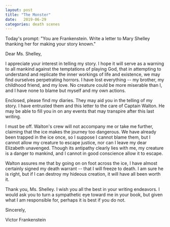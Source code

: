 ```yaml
---
layout: post
title: "The Monster"
date:   2019-06-29
categories: death scenes
---
```

Today's prompt: "You are Frankenstein. Write a letter to Mary Shelley thanking her for making your story known."

Dear Ms. Shelley,

I appreciate your interest in telling my story. I hope it will serve as a warning to all mankind against the temptations of playing God, that in attempting to understand and replicate the inner workings of life and existence, we may find ourselves perpetrating horrors. I have lost everything -- my brother, my childhood friend, and my love. No creature could be more miserable than I, and I have none to blame but myself and my own actions.

Enclosed, please find my diaries. They may aid you in the telling of my story. I have entrusted them and this letter to the care of Captain Walton. He may be able to fill you in on any events that may transpire after this last writing.

I must be off. Walton's crew will not accompany me or take me further, claiming that the ice makes the journey too dangerous. We have already been trapped in the ice once, so I suppose I cannot blame them, but I cannot allow my creature to escape justice, nor can I leave my dear Elizabeth unavenged. Though its antipathy clearly lies with me, my creature is a danger to mankind, and I cannot in good conscience allow it to escape. 

Walton assures me that by going on on foot across the ice, I have almost certainly signed my death warrant -- that I will freeze to death. I am sure he is right, but if I can destroy my hideous creation, it will have all been worth it. 

Thank you, Ms. Shelley. I wish you all the best in your writing endeavors. I would ask you to turn a sympathetic eye toward me in your book, but given what I am responsible for, perhaps it is best if you do not. 

Sincerely,

Victor Frankenstein
